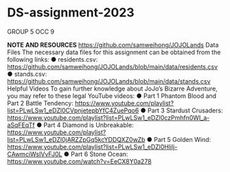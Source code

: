 # DS-assignment-2023
GROUP 5 OCC 9

**NOTE AND RESOURCES**
https://github.com/samweihong/JOJOLands
Data Files
The necessary data files for this assignment can be obtained from the following links:
● residents.csv: https://github.com/samweihong/JOJOLands/blob/main/data/residents.csv
● stands.csv: https://github.com/samweihong/JOJOLands/blob/main/data/stands.csv
Helpful Videos
To gain further knowledge about JoJo’s Bizarre Adventure, you may refer to these legal
YouTube videos:
● Part 1 Phantom Blood and Part 2 Battle Tendency:
https://www.youtube.com/playlist?list=PLwLSw1_eDZl0CVpnjetepbYfC4ZuePqo6
● Part 3 Stardust Crusaders:
https://www.youtube.com/playlist?list=PLwLSw1_eDZl0czPmhfn0WI_a-aSqFEqTf
● Part 4 Diamond is Unbreakable:
https://www.youtube.com/playlist?list=PLwLSw1_eDZl0jARZZpGq5kcYDDQXZ0wZb
● Part 5 Golden Wind:
https://www.youtube.com/playlist?list=PLwLSw1_eDZl0Hlilj-CAwmciWsIVvFJ0L
● Part 6 Stone Ocean: https://www.youtube.com/watch?v=EeCX8Y0a278
